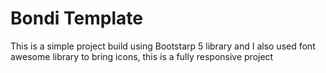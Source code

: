 # Bondi Template 

This is a simple project build using Bootstarp 5 library and I also used font awesome library to bring icons, this is a fully responsive project
